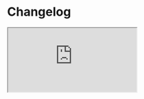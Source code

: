 # Changelog <a href="https://www.eblasoft.com.tr/espocrm-extension-page/espocrm-date-pro-field" target="_blank" id="ext-version" data-id="63690e82c41e10396"></a>

<iframe src="https://crm.eblasoft.com.tr/?entryPoint=changeLog&exId=63690e82c41e10396" allowfullscreen></iframe>


